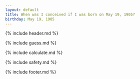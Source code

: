 ```yaml
---
layout: default
title: When was I conceived if I was born on May 19, 1905?
birthday: May 19, 1905
---
```


{% include header.md %}

{% include guess.md %}

{% include calculate.md %}

{% include safety.md %}

{% include footer.md %}



